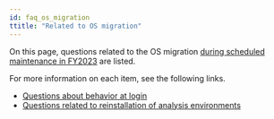 ```yaml
---
id: faq_os_migration
ttitle: "Related to OS migration"
---
```



On this page, questions related to the OS migration [during scheduled maintenance in FY2023](/blog/2023-11-24-scheduled-maintenance) are listed.


For more information on each item, see the following links.


- [Questions about behavior at login](/guides/FAQ/faq_os_migration/faq_os_migration_login)
- [Questions related to reinstallation of analysis environments](/guides/FAQ/faq_os_migration/faq_os_migration_env-var)

